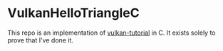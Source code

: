 # VulkanHelloTriangleC
This repo is an implementation of [vulkan-tutorial](https://vulkan-tutorial.com/) in C. It exists solely to prove that I've done it. 
